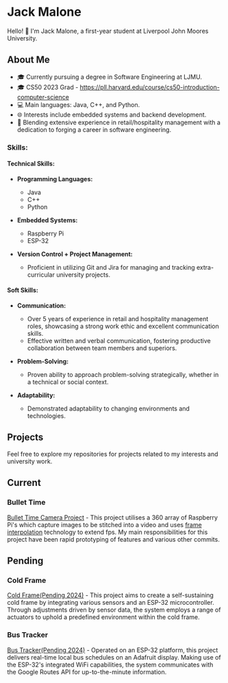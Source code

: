 # Jack Malone

Hello! 👋 I'm Jack Malone, a first-year student at Liverpool John Moores University.

## About Me

- 🎓 Currently pursuing a degree in Software Engineering at LJMU.
- 🎓 CS50 2023 Grad - https://pll.harvard.edu/course/cs50-introduction-computer-science
- 💻 Main languages: Java, C++, and Python.
- 🌐 Interests include embedded systems and backend development.
- 🔄 Blending extensive experience in retail/hospitality management with a dedication to forging a career in software engineering.

### Skills:

#### Technical Skills:

- **Programming Languages:**
  - Java
  - C++
  - Python

- **Embedded Systems:**
  - Raspberry Pi
  - ESP-32

- **Version Control + Project Management:**
  - Proficient in utilizing Git and Jira for managing and tracking extra-curricular university projects.

#### Soft Skills:

- **Communication:**
  - Over 5 years of experience in retail and hospitality management roles, showcasing a strong work ethic and excellent communication skills.
  - Effective written and verbal communication, fostering productive collaboration between team members and superiors.

- **Problem-Solving:**
  - Proven ability to approach problem-solving strategically, whether in a technical or social context.

- **Adaptability:**
  - Demonstrated adaptability to changing environments and technologies.


## Projects

Feel free to explore my repositories for projects related to my interests and university work.

## Current

### Bullet Time

[Bullet Time Camera Project](https://github.com/LJMU-SE/btns) - This project utilises a 360 array of Raspberry Pi's which capture images to be stitched into a video and
uses [frame interpolation](https://github.com/LJMU-SE/frame-interpolation) technology to extend fps. My main responsibilities for this project have been rapid prototyping of features and various other commits.

## Pending

### Cold Frame

[Cold Frame(Pending 2024)](...) - This project aims to create a self-sustaining cold frame by integrating various sensors and an ESP-32 microcontroller. Through adjustments driven by sensor data, the system employs a range of actuators to uphold a predefined environment within the cold frame.

### Bus Tracker

[Bus Tracker(Pending 2024)](...) - Operated on an ESP-32 platform, this project delivers real-time local bus schedules on an Adafruit display. Making use of the ESP-32's integrated WiFi capabilities, the system communicates with the Google Routes API for up-to-the-minute information.



